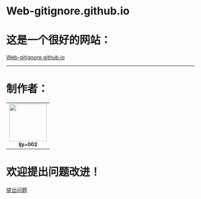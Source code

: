 # Web-gitignore.github.io
# 这是一个很好的网站：
<a href="https://ljy-002.github.io/Web-gitignore.github.io/" target="_blank">Web-gitignore.github.io</a>

<hr/>

# 制作者：
<table>
  <tr>
    <td align="center"><a href="https://github.com/ljy-002"><img src="https://avatars1.githubusercontent.com/u/63292034?s=460&u=271fb228c3c812e73709021a912ab3dec0adb205&v=4" width="100px;" alt=""/><br /><sub><b>ljy-002</b></sub></a><br /></td>
  </tr>
</table>

# 欢迎提出问题改进！
<a href="https://github.com/ljy-002/Web-gitignore.github.io/issues" target="_blank">提出问题</a>
